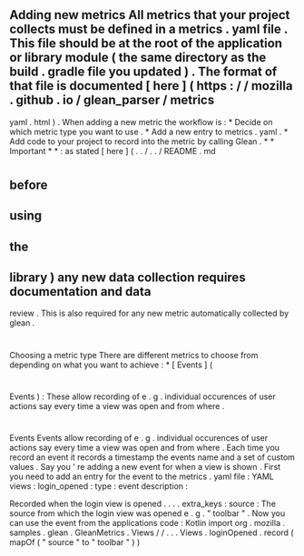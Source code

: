 #
Adding
new
metrics
All
metrics
that
your
project
collects
must
be
defined
in
a
metrics
.
yaml
file
.
This
file
should
be
at
the
root
of
the
application
or
library
module
(
the
same
directory
as
the
build
.
gradle
file
you
updated
)
.
The
format
of
that
file
is
documented
[
here
]
(
https
:
/
/
mozilla
.
github
.
io
/
glean_parser
/
metrics
-
yaml
.
html
)
.
When
adding
a
new
metric
the
workflow
is
:
*
Decide
on
which
metric
type
you
want
to
use
.
*
Add
a
new
entry
to
metrics
.
yaml
.
*
Add
code
to
your
project
to
record
into
the
metric
by
calling
Glean
.
*
*
Important
*
*
:
as
stated
[
here
]
(
.
.
/
.
.
/
README
.
md
#
before
-
using
-
the
-
library
)
any
new
data
collection
requires
documentation
and
data
-
review
.
This
is
also
required
for
any
new
metric
automatically
collected
by
glean
.
#
Choosing
a
metric
type
There
are
different
metrics
to
choose
from
depending
on
what
you
want
to
achieve
:
*
[
Events
]
(
#
Events
)
:
These
allow
recording
of
e
.
g
.
individual
occurences
of
user
actions
say
every
time
a
view
was
open
and
from
where
.
#
#
Events
Events
allow
recording
of
e
.
g
.
individual
occurences
of
user
actions
say
every
time
a
view
was
open
and
from
where
.
Each
time
you
record
an
event
it
records
a
timestamp
the
events
name
and
a
set
of
custom
values
.
Say
you
'
re
adding
a
new
event
for
when
a
view
is
shown
.
First
you
need
to
add
an
entry
for
the
event
to
the
metrics
.
yaml
file
:
YAML
views
:
login_opened
:
type
:
event
description
:
>
Recorded
when
the
login
view
is
opened
.
.
.
.
extra_keys
:
source
:
The
source
from
which
the
login
view
was
opened
e
.
g
.
"
toolbar
"
.
Now
you
can
use
the
event
from
the
applications
code
:
Kotlin
import
org
.
mozilla
.
samples
.
glean
.
GleanMetrics
.
Views
/
/
.
.
.
Views
.
loginOpened
.
record
(
mapOf
(
"
source
"
to
"
toolbar
"
)
)
